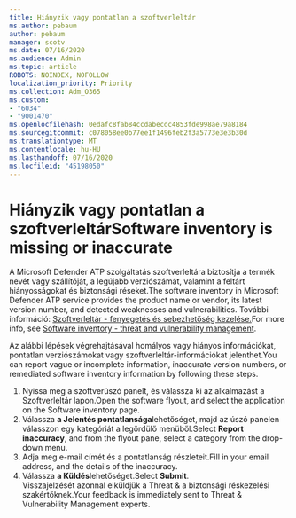 ```yaml
---
title: Hiányzik vagy pontatlan a szoftverleltár
ms.author: pebaum
author: pebaum
manager: scotv
ms.date: 07/16/2020
ms.audience: Admin
ms.topic: article
ROBOTS: NOINDEX, NOFOLLOW
localization_priority: Priority
ms.collection: Adm_O365
ms.custom:
- "6034"
- "9001470"
ms.openlocfilehash: 0edafc8fab84ccdabecdc4853fde998ae79a8184
ms.sourcegitcommit: c078058ee0b77ee1f1496feb2f3a5773e3e3b30d
ms.translationtype: MT
ms.contentlocale: hu-HU
ms.lasthandoff: 07/16/2020
ms.locfileid: "45198050"
---
```

# <a name="software-inventory-is-missing-or-inaccurate"></a><span data-ttu-id="4d094-102">Hiányzik vagy pontatlan a szoftverleltár</span><span class="sxs-lookup"><span data-stu-id="4d094-102">Software inventory is missing or inaccurate</span></span>

<span data-ttu-id="4d094-103">A Microsoft Defender ATP szolgáltatás szoftverleltára biztosítja a termék nevét vagy szállítóját, a legújabb verziószámát, valamint a feltárt hiányosságokat és biztonsági réseket.</span><span class="sxs-lookup"><span data-stu-id="4d094-103">The software inventory in Microsoft Defender ATP service provides the product name or vendor, its latest version number, and detected weaknesses and vulnerabilities.</span></span> <span data-ttu-id="4d094-104">További információ: [Szoftverleltár - fenyegetés és sebezhetőség kezelése.](https://docs.microsoft.com/windows/security/threat-protection/microsoft-defender-atp/tvm-software-inventory)</span><span class="sxs-lookup"><span data-stu-id="4d094-104">For more info, see [Software inventory - threat and vulnerability management](https://docs.microsoft.com/windows/security/threat-protection/microsoft-defender-atp/tvm-software-inventory).</span></span>

<span data-ttu-id="4d094-105">Az alábbi lépések végrehajtásával homályos vagy hiányos információkat, pontatlan verziószámokat vagy szoftverleltár-információkat jelenthet.</span><span class="sxs-lookup"><span data-stu-id="4d094-105">You can report vague or incomplete information, inaccurate version numbers, or remediated software inventory information by following these steps.</span></span>  

1. <span data-ttu-id="4d094-106">Nyissa meg a szoftverúszó panelt, és válassza ki az alkalmazást a Szoftverleltár lapon.</span><span class="sxs-lookup"><span data-stu-id="4d094-106">Open the software flyout, and select the application on the Software inventory page.</span></span>
2. <span data-ttu-id="4d094-107">Válassza **a Jelentés pontatlansága**lehetőséget, majd az úszó panelen válasszon egy kategóriát a legördülő menüből.</span><span class="sxs-lookup"><span data-stu-id="4d094-107">Select **Report inaccuracy**, and from the flyout pane, select a category from the drop-down menu.</span></span>
3. <span data-ttu-id="4d094-108">Adja meg e-mail címét és a pontatlanság részleteit.</span><span class="sxs-lookup"><span data-stu-id="4d094-108">Fill in your email address, and the details of the inaccuracy.</span></span>
4. <span data-ttu-id="4d094-109">Válassza **a Küldés**lehetőséget.</span><span class="sxs-lookup"><span data-stu-id="4d094-109">Select **Submit**.</span></span></br>
    <span data-ttu-id="4d094-110">Visszajelzését azonnal elküldjük a Threat & a biztonsági réskezelési szakértőknek.</span><span class="sxs-lookup"><span data-stu-id="4d094-110">Your feedback is immediately sent to Threat & Vulnerability Management experts.</span></span>